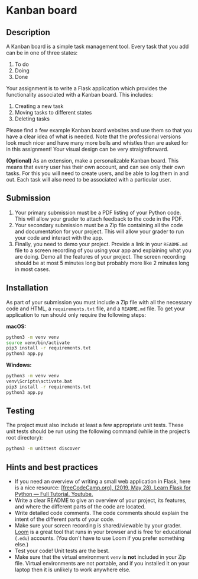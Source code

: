 # Kanban board

## Description

A Kanban board is a simple task management tool. Every task that you add can
be in one of three states:

1. To do
2. Doing
3. Done

Your assignment is to write a Flask application which provides the functionality
associated with a Kanban board. This includes:

1. Creating a new task
2. Moving tasks to different states
3. Deleting tasks

Please find a few example Kanban board websites and use them so that you have a
clear idea of what is needed. Note that the professional versions look much
nicer and have many more bells and whistles than are asked for in this
assignment! Your visual design can be very straightforward.

**(Optional)** As an extension, make a personalizable Kanban board. This means
that every user has their own account, and can see only their own tasks.  For
this you will need to create users, and be able to log them in and out.  Each
task will also need to be associated with a particular user.

## Submission

1. Your primary submission must be a PDF listing of your Python code. This will allow your grader to attach feedback to the code in the PDF.
2. Your secondary submission must be a Zip file containing all the code and documentation for your project. This will allow your grader to run your code and interact with the app.
3. Finally, you need to demo your project. Provide a link in your `README.md` file to a screen recording of you using your app and explaining what you are doing. Demo all the features of your project. The screen recording should be at most 5 minutes long but probably more like 2 minutes long in most cases.

## Installation

As part of your submission you must include a Zip file with all the necessary
code and HTML, a `requirements.txt` file, and a `README.md` file. To get your
application to run should only require the following steps:

**macOS:**
```bash
python3 -m venv venv
source venv/bin/activate
pip3 install -r requirements.txt
python3 app.py
```

**Windows:**
```bash
python3 -m venv venv
venv\Scripts\activate.bat
pip3 install -r requirements.txt
python3 app.py
```

## Testing
The project must also include at least a few appropriate unit tests. These unit tests should be
run using the following command (while in the project’s root directory):

```bash
python3 -m unittest discover
```

## Hints and best practices

* If you need an overview of writing a small web application in Flask, here is a nice resource: [[freeCodeCamp.org]. (2019, May 28). Learn Flask for Python — Full Tutorial. Youtube.](https://www.youtube.com/watch?v=Z1RJmh_OqeA)
* Write a clear README to give an overview of your project, its features, and where the different parts of the code are located.
* Write detailed code comments. The code comments should explain the intent of the different parts of your code.
* Make sure your screen recording is shared/viewable by your grader. [Loom](https://loom.com/) is a great tool that runs in your browser and is free for educational (`.edu`) accounts. (You don't have to use Loom if you prefer something else.)
* Test your code! Unit tests are the best.
* Make sure that the virtual environment `venv` is **not** included in your Zip file. Virtual environments are not portable, and if you installed it on your laptop then it is unlikely to work anywhere else.
